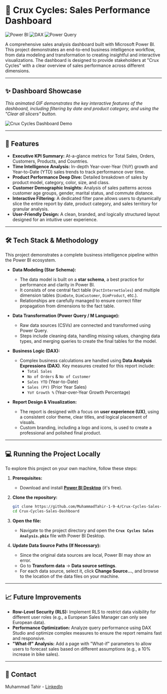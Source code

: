 # 🚴 Crux Cycles: Sales Performance Dashboard

![Power BI](https://img.shields.io/badge/Power%20BI-F2C811?style=for-the-badge&logo=powerbi&logoColor=black)
![DAX](https://img.shields.io/badge/DAX-2E8B57?style=for-the-badge&logo=microsoft-excel&logoColor=white)
![Power Query](https://img.shields.io/badge/Power%20Query-0C3B76?style=for-the-badge&logo=microsoft-power-apps&logoColor=white)

A comprehensive sales analysis dashboard built with Microsoft Power BI. This project demonstrates an end-to-end business intelligence workflow, from data modeling and transformation to creating insightful and interactive visualizations. The dashboard is designed to provide stakeholders at "Crux Cycles" with a clear overview of sales performance across different dimensions.

---

## ✨ Dashboard Showcase

_This animated GIF demonstrates the key interactive features of the dashboard, including filtering by date and product category, and using the "Clear all slicers" button._

![Crux Cycles Dashboard Demo](demo.gif)

---

## 🚀 Features

- **Executive KPI Summary:** At-a-glance metrics for Total Sales, Orders, Customers, Products, and Countries.
- **Time Intelligence Analysis:** In-depth Year-over-Year (YoY) growth and Year-to-Date (YTD) sales trends to track performance over time.
- **Product Performance Deep Dive:** Detailed breakdown of sales by product model, category, color, size, and class.
- **Customer Demographic Insights:** Analysis of sales patterns across customer age groups, gender, marital status, and commute distance.
- **Interactive Filtering:** A dedicated filter pane allows users to dynamically slice the entire report by date, product category, and sales territory for granular analysis.
- **User-Friendly Design:** A clean, branded, and logically structured layout designed for an intuitive user experience.

---

## 🛠️ Tech Stack & Methodology

This project demonstrates a complete business intelligence pipeline within the Power BI ecosystem.

- **Data Modeling (Star Schema):**

  - The data model is built on a **star schema**, a best practice for performance and clarity in Power BI.
  - It consists of one central fact table (`FactInternetSales`) and multiple dimension tables (`DimDate`, `DimCustomer`, `DimProduct`, etc.).
  - Relationships are carefully managed to ensure correct filter propagation from dimensions to the fact table.

- **Data Transformation (Power Query / M Language):**

  - Raw data sources (CSVs) are connected and transformed using Power Query.
  - Steps include cleaning data, handling missing values, changing data types, and merging queries to create the final tables for the model.

- **Business Logic (DAX):**

  - Complex business calculations are handled using **Data Analysis Expressions (DAX)**. Key measures created for this report include:
    - `Total Sales`
    - `No of Orders` & `No of Customer`
    - `Sales YTD` (Year-to-Date)
    - `Sales (PY)` (Prior Year Sales)
    - `YoY Growth %` (Year-over-Year Growth Percentage)

- **Report Design & Visualization:**
  - The report is designed with a focus on **user experience (UX)**, using a consistent color theme, clear titles, and logical placement of visuals.
  - Custom branding, including a logo and icons, is used to create a professional and polished final product.

---

## 💻 Running the Project Locally

To explore this project on your own machine, follow these steps:

1.  **Prerequisites:**

    - Download and install **[Power BI Desktop](https://powerbi.microsoft.com/desktop/)** (it's free).

2.  **Clone the repository:**

    ```bash
    git clone https://github.com/MuhammadTahir-1-9-4/Crux-Cycles-Sales-Dashboard.git
    cd Crux-Cycles-Sales-Dashboard
    ```

3.  **Open the file:**

    - Navigate to the project directory and open the **`Crux Cycles Sales Analysis.pbix`** file with Power BI Desktop.

4.  **Update Data Source Paths (If Necessary):**
    - Since the original data sources are local, Power BI may show an error.
    - Go to **Transform data** → **Data source settings**.
    - For each data source, select it, click **Change Source...**, and browse to the location of the data files on your machine.

---

## 📈 Future Improvements

- **Row-Level Security (RLS):** Implement RLS to restrict data visibility for different user roles (e.g., a European Sales Manager can only see European data).
- **Performance Optimization:** Analyze query performance using DAX Studio and optimize complex measures to ensure the report remains fast and responsive.
- **"What-If" Analysis:** Add a page with "What-if" parameters to allow users to forecast sales based on different assumptions (e.g., a 10% increase in bike sales).

---

## 👤 Contact

Muhammad Tahir - [LinkedIn](https://www.linkedin.com/in/muhammad-tahir-data/)

